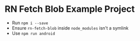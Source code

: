 # RN Fetch Blob Example Project

- Run `npm i --save`
- Ensure `rn-fetch-blob` inside `node_modules` isn't a symlink
- Use `npm run android`
